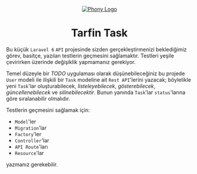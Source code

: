 <div align="center">

[![Phony Logo](https://avatars0.githubusercontent.com/u/53333940?s=200&v=4)](https://github.com/tarfin-labs/task)

# Tarfin Task

</div>

Bu küçük `Laravel 6` `API` projesinde sizden gerçekleştirmenizi beklediğimiz görev, basitçe, yazılan testlerin geçmesini sağlamaktır. Testleri yeşile çevirirken üzerinde değişiklik yapmamanız gerekiyor.

Temel düzeyle bir *TODO* uygulaması olarak düşünebileceğiniz bu projede `User` modeli ile ilişkili bir `Task` modeline ait `Rest API`'lerini yazacak; böylelikle yeni `Task`'lar oluşturabilecek, *listeleyebilecek*, *gösterebilecek*, *güncellenebilecek* ve *silinebilecektir*. Bunun yanında `Task`'lar `status`'larına göre sıralanabilir olmalıdır.

Testlerin geçmesini sağlamak için:

- `Model`'ler
- `Migration`'lar
- `Factory`'ler
- `Controller`'lar
- `API Route`'ları
- `Resource`'lar

yazmanız gerekebilir.